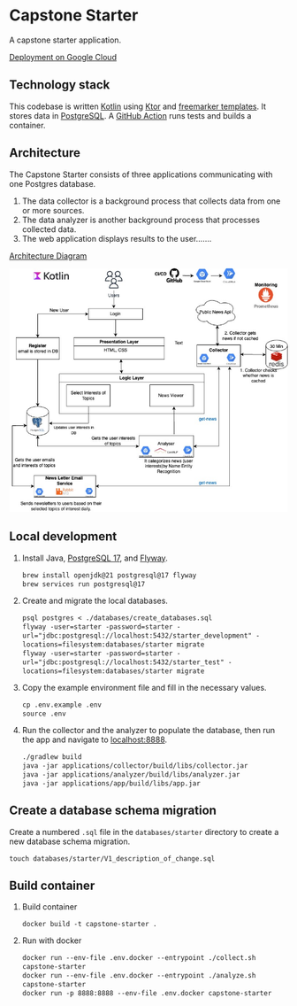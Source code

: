 # Capstone Starter

A capstone starter application.

[Deployment on Google Cloud](https://collector-service-848125970118.us-central1.run.app/)

## Technology stack

This codebase is written [Kotlin](https://kotlinlang.org/) using [Ktor](https://ktor.io/) and [freemarker templates](https://freemarker.apache.org/).
It stores data in [PostgreSQL](https://www.postgresql.org/).
A [GitHub Action](https://github.com/features/actions) runs tests and builds a container.

## Architecture

The Capstone Starter consists of three applications communicating with one Postgres database.

1.  The data collector is a background process that collects data from one or more sources.
1.  The data analyzer is another background process that processes collected data.
1.  The web application displays results to the user.......

[Architecture Diagram](./images/Diagram.png)

![Architecture Diagram](./images/Diagram.png)

## Local development

1.  Install Java, [PostgreSQL 17](https://formulae.brew.sh/formula/postgresql@17), and [Flyway](https://formulae.brew.sh/formula/flyway).
    ```shell
    brew install openjdk@21 postgresql@17 flyway
    brew services run postgresql@17
    ```

1.  Create and migrate the local databases.
    ```shell
    psql postgres < ./databases/create_databases.sql
    flyway -user=starter -password=starter -url="jdbc:postgresql://localhost:5432/starter_development" -locations=filesystem:databases/starter migrate
    flyway -user=starter -password=starter -url="jdbc:postgresql://localhost:5432/starter_test" -locations=filesystem:databases/starter migrate 
    ```

1.  Copy the example environment file and fill in the necessary values.
    ```shell
    cp .env.example .env 
    source .env
    ```

1.  Run the collector and the analyzer to populate the database, then run the app and navigate to
    [localhost:8888](http://localhost:8888).

    ```shell
    ./gradlew build
    java -jar applications/collector/build/libs/collector.jar
    java -jar applications/analyzer/build/libs/analyzer.jar
    java -jar applications/app/build/libs/app.jar
    ```

## Create a database schema migration

Create a numbered `.sql` file in the `databases/starter` directory to create a new database schema migration.

```shell
touch databases/starter/V1_description_of_change.sql
```

## Build container

1.  Build container
    ```shell
    docker build -t capstone-starter .
    ```

1.  Run with docker
    ```shell
    docker run --env-file .env.docker --entrypoint ./collect.sh capstone-starter
    docker run --env-file .env.docker --entrypoint ./analyze.sh capstone-starter
    docker run -p 8888:8888 --env-file .env.docker capstone-starter
    ```   
